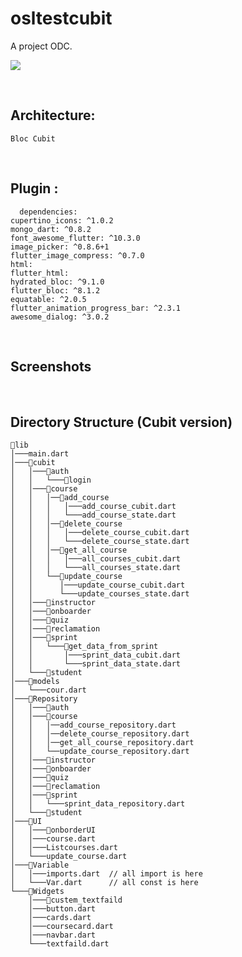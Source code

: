 # osltestcubit

A project ODC.
<p align="start">
<img src="https://img.shields.io/github/last-commit/odc-student/learning-management-system-mobile/feat-1?label=Last%20commit">
</p>

<br/>

   ## Architecture:

    Bloc Cubit

<br/>

   ## Plugin :

      dependencies:
    cupertino_icons: ^1.0.2
    mongo_dart: ^0.8.2
    font_awesome_flutter: ^10.3.0
    image_picker: ^0.8.6+1
    flutter_image_compress: ^0.7.0
    html:
    flutter_html:
    hydrated_bloc: ^9.1.0
    flutter_bloc: ^8.1.2
    equatable: ^2.0.5
    flutter_animation_progress_bar: ^2.3.1
    awesome_dialog: ^3.0.2

<br/>

   ## Screenshots

<br/>

   ## Directory Structure (Cubit version)

    📂lib
    │───main.dart  
    │───📂cubit
    │   │───📂auth
    │   │   └───📂login
    │   │───📂course
    │   │   │──📂add_course
    │   │   │   │───add_course_cubit.dart
    │   │   │   └───add_course_state.dart
    │   │   │──📂delete_course
    │   │   │   │───delete_course_cubit.dart
    │   │   │   └───delete_course_state.dart
    │   │   │──📂get_all_course
    │   │   │   │───all_courses_cubit.dart
    │   │   │   └───all_courses_state.dart
    │   │   └──📂update_course
    │   │      │───update_course_cubit.dart
    │   │      └───update_courses_state.dart
    │   │───📂instructor
    │   │───📂onboarder
    │   │───📂quiz
    │   │───📂reclamation
    │   │───📂sprint
    │   │   └───📂get_data_from_sprint
    │   │       │───sprint_data_cubit.dart
    │   │       └───sprint_data_state.dart
    │   └───📂student
    │───📂models
    │   └───cour.dart
    │───📂Repository
    │   │───📂auth
    │   │───📂course
    │   │   │──add_course_repository.dart
    │   │   │──delete_course_repository.dart
    │   │   │──get_all_course_repository.dart
    │   │   └──update_course_repository.dart
    │   │───📂instructor
    │   │───📂onboarder
    │   │───📂quiz
    │   │───📂reclamation
    │   │───📂sprint
    │   │   └───sprint_data_repository.dart
    │   └───📂student
    │───📂UI
    │   │───📂onborderUI
    │   │───course.dart
    │   │───Listcourses.dart
    │   └───update_course.dart
    │───📂Variable
    │   │───imports.dart  // all import is here
    │   └───Var.dart      // all const is here
    └───📂Widgets
        │───📂custem_textfaild
        │───button.dart
        │───cards.dart
        │───coursecard.dart
        │───navbar.dart
        └───textfaild.dart

